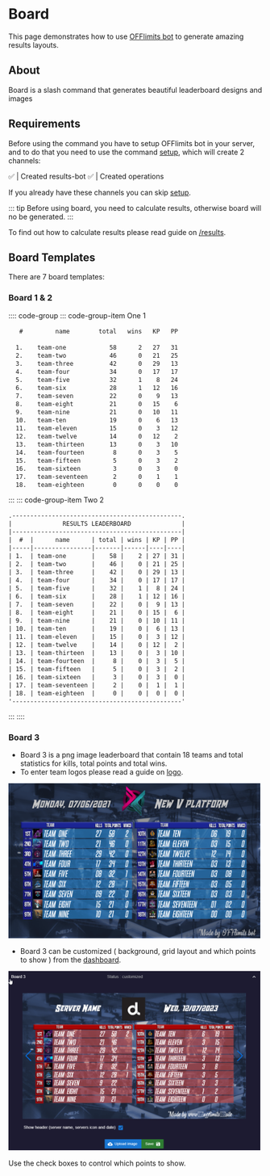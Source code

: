 <head>
    <script>
      window.yaContextCb = window.yaContextCb || [];
    </script>
    <script src="https://yandex.ru/ads/system/context.js" async></script>
</head>

# Board

This page demonstrates how to use [OFFlimits bot](https://discord.com/oauth2/authorize?client_id=728332591790293044&scope=bot+applications.commands&permissions=268445752&client_id=728332591790293044) to generate amazing results layouts.

## About

Board is a slash command that generates beautiful leaderboard designs and images

<YandexAD :blockId="R-A-8300744-1"></YandexAD>

## Requirements

Before using the command you have to setup OFFlimits bot in your
server, and to do that you need to use the command [setup](/guide/setup), which will create 2 channels:

<DiscordMessage :bot="true" profile="bot">
			<template #interactions>
				<DiscordInteraction profile="test" :command="true">setup</DiscordInteraction>
			</template>
✅ | Created <DiscordMention type="channel">results-bot</DiscordMention>
</DiscordMessage>
<DiscordMessage :bot="true" profile="bot">
✅ | Created <DiscordMention type="channel">operations</DiscordMention>
</DiscordMessage>

If you already have these channels you can skip [setup](/guide/setup).

::: tip
Before using board, you need to calculate results, otherwise board will no be generated.
:::

To find out how to calculate results please read guide on [/results](/guide/results).

## Board Templates

There are 7 board templates:

### Board 1 & 2

:::: code-group
::: code-group-item One 1
```txt:no-line-numbers               RESULTS LEADERBOARD               
   #         name        total   wins   KP   PP  
                                                 
  1.    team-one            58      2   27   31  
  2.    team-two            46      0   21   25  
  3.    team-three          42      0   29   13  
  4.    team-four           34      0   17   17  
  5.    team-five           32      1    8   24  
  6.    team-six            28      1   12   16  
  7.    team-seven          22      0    9   13  
  8.    team-eight          21      0   15    6  
  9.    team-nine           21      0   10   11  
  10.   team-ten            19      0    6   13  
  11.   team-eleven         15      0    3   12  
  12.   team-twelve         14      0   12    2  
  13.   team-thirteen       13      0    3   10  
  14.   team-fourteen        8      0    3    5  
  15.   team-fifteen         5      0    3    2  
  16.   team-sixteen         3      0    3    0  
  17.   team-seventeen       2      0    1    1  
  18.   team-eighteen        0      0    0    0  
```
:::
::: code-group-item Two 2
```txt:no-line-numbers
.-----------------------------------------------.
|              RESULTS LEADERBOARD              |
|-----------------------------------------------|
|  #  |      name      | total | wins | KP | PP |
|-----|----------------|-------|------|----|----|
| 1.  | team-one       |    58 |    2 | 27 | 31 |
| 2.  | team-two       |    46 |    0 | 21 | 25 |
| 3.  | team-three     |    42 |    0 | 29 | 13 |
| 4.  | team-four      |    34 |    0 | 17 | 17 |
| 5.  | team-five      |    32 |    1 |  8 | 24 |
| 6.  | team-six       |    28 |    1 | 12 | 16 |
| 7.  | team-seven     |    22 |    0 |  9 | 13 |
| 8.  | team-eight     |    21 |    0 | 15 |  6 |
| 9.  | team-nine      |    21 |    0 | 10 | 11 |
| 10. | team-ten       |    19 |    0 |  6 | 13 |
| 11. | team-eleven    |    15 |    0 |  3 | 12 |
| 12. | team-twelve    |    14 |    0 | 12 |  2 |
| 13. | team-thirteen  |    13 |    0 |  3 | 10 |
| 14. | team-fourteen  |     8 |    0 |  3 |  5 |
| 15. | team-fifteen   |     5 |    0 |  3 |  2 |
| 16. | team-sixteen   |     3 |    0 |  3 |  0 |
| 17. | team-seventeen |     2 |    0 |  1 |  1 |
| 18. | team-eighteen  |     0 |    0 |  0 |  0 |
'-----------------------------------------------'
```
:::
::::

### Board 3

- Board 3 is a png image leaderboard that contain 18 teams and total statistics for kills, total points and total wins.
- To enter team logos please read a guide on [logo](/guide/logo).
  
<img style="max-width:500px" src="../images/board/board-3.png" alt="results bot"/>

- Board 3 can be customized ( background, grid layout and which points to show ) from the [dashboard](https://offlimitsbot.com/dashboard).

<img style="max-width:500px" src="../images/custom-board-3.png" alt="results bot"/>

Use the check boxes to control which points to show.
